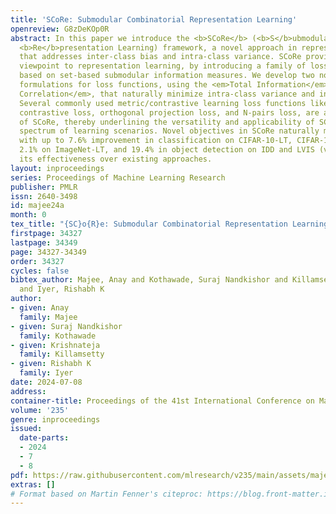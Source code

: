 ```yaml
---
title: 'SCoRe: Submodular Combinatorial Representation Learning'
openreview: G8zDeKOp0R
abstract: In this paper we introduce the <b>SCoRe</b> (<b>S</b>ubmodular <b>Co</b>mbinatorial
  <b>Re</b>presentation Learning) framework, a novel approach in representation learning
  that addresses inter-class bias and intra-class variance. SCoRe provides a new combinatorial
  viewpoint to representation learning, by introducing a family of loss functions
  based on set-based submodular information measures. We develop two novel combinatorial
  formulations for loss functions, using the <em>Total Information</em> and <em>Total
  Correlation</em>, that naturally minimize intra-class variance and inter-class bias.
  Several commonly used metric/contrastive learning loss functions like supervised
  contrastive loss, orthogonal projection loss, and N-pairs loss, are all instances
  of SCoRe, thereby underlining the versatility and applicability of SCoRe in a broad
  spectrum of learning scenarios. Novel objectives in SCoRe naturally model class-imbalance
  with up to 7.6% improvement in classification on CIFAR-10-LT, CIFAR-100-LT, MedMNIST,
  2.1% on ImageNet-LT, and 19.4% in object detection on IDD and LVIS (v1.0), demonstrating
  its effectiveness over existing approaches.
layout: inproceedings
series: Proceedings of Machine Learning Research
publisher: PMLR
issn: 2640-3498
id: majee24a
month: 0
tex_title: "{SC}o{R}e: Submodular Combinatorial Representation Learning"
firstpage: 34327
lastpage: 34349
page: 34327-34349
order: 34327
cycles: false
bibtex_author: Majee, Anay and Kothawade, Suraj Nandkishor and Killamsetty, Krishnateja
  and Iyer, Rishabh K
author:
- given: Anay
  family: Majee
- given: Suraj Nandkishor
  family: Kothawade
- given: Krishnateja
  family: Killamsetty
- given: Rishabh K
  family: Iyer
date: 2024-07-08
address:
container-title: Proceedings of the 41st International Conference on Machine Learning
volume: '235'
genre: inproceedings
issued:
  date-parts:
  - 2024
  - 7
  - 8
pdf: https://raw.githubusercontent.com/mlresearch/v235/main/assets/majee24a/majee24a.pdf
extras: []
# Format based on Martin Fenner's citeproc: https://blog.front-matter.io/posts/citeproc-yaml-for-bibliographies/
---
```

